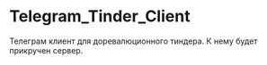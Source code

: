 # Telegram_Tinder_Client

Телеграм клиент для доревалюционного тиндера.
К нему будет прикручен сервер.
